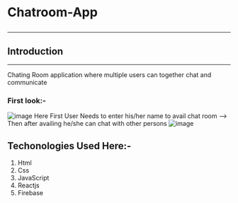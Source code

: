 # Chatroom-App<br><hr>
## Introduction
<hr>
Chating Room application where multiple users can together chat and communicate


### First look:-
![image](https://github.com/omsingh4321/Chat-App/assets/110286904/8487f384-0fd3-429c-90f7-4291afaa20b4)
Here First User Needs to enter his/her name to avail chat room
--> Then after availing he/she can chat with other persons
![image](https://github.com/omsingh4321/Chat-App/assets/110286904/847506bc-be1a-4f67-85eb-7901b033542a)
## Techonologies Used Here:-
<ol>
  <li>Html</li>
  <li>Css</li>
  <li>JavaScript</li>
  <li>Reactjs</li>
  <li>Firebase</li>
  </ol>
